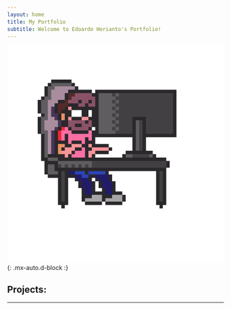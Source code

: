 ```yaml
---
layout: home
title: My Portfolio
subtitle: Welcome to Edoardo Herianto's Portfolio!
---
```


![Crepe](/assets/img/1.gif){: .mx-auto.d-block :}

## Projects:
---
